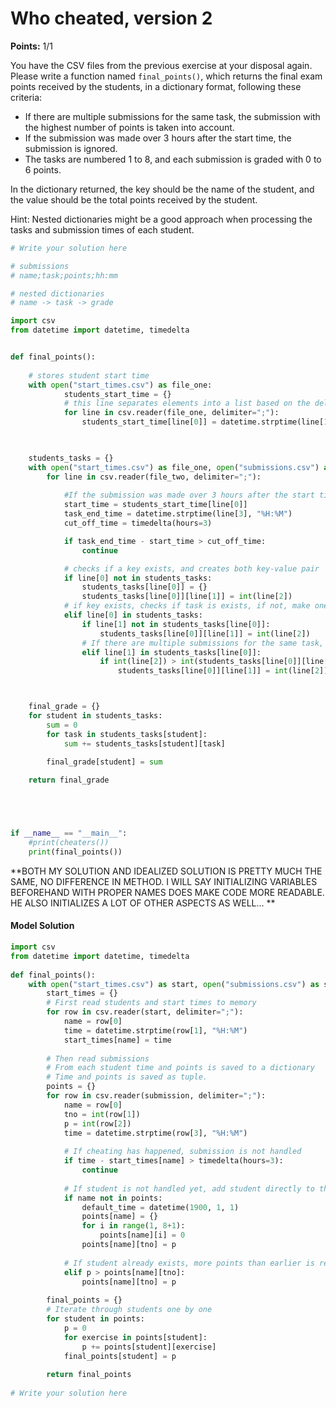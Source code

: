 
# Who cheated, version 2

**Points:** 1/1

You have the CSV files from the previous exercise at your disposal again. Please write a function named `final_points()`, which returns the final exam points received by the students, in a dictionary format, following these criteria:

- If there are multiple submissions for the same task, the submission with the highest number of points is taken into account.
- If the submission was made over 3 hours after the start time, the submission is ignored.
- The tasks are numbered 1 to 8, and each submission is graded with 0 to 6 points.

In the dictionary returned, the key should be the name of the student, and the value should be the total points received by the student.

Hint: Nested dictionaries might be a good approach when processing the tasks and submission times of each student.



```python
# Write your solution here

# submissions
# name;task;points;hh:mm

# nested dictionaries
# name -> task -> grade 

import csv
from datetime import datetime, timedelta


def final_points():
    
    # stores student start time 
    with open("start_times.csv") as file_one:
            students_start_time = {}
            # this line separates elements into a list based on the delimiter 
            for line in csv.reader(file_one, delimiter=";"):
                students_start_time[line[0]] = datetime.strptime(line[1], "%H:%M")
    


    students_tasks = {}
    with open("start_times.csv") as file_one, open("submissions.csv") as file_two:
        for line in csv.reader(file_two, delimiter=";"):
            
            #If the submission was made over 3 hours after the start time, the submission is ignored.
            start_time = students_start_time[line[0]]
            task_end_time = datetime.strptime(line[3], "%H:%M")
            cut_off_time = timedelta(hours=3)

            if task_end_time - start_time > cut_off_time:
                continue

            # checks if a key exists, and creates both key-value pair
            if line[0] not in students_tasks:
                students_tasks[line[0]] = {}
                students_tasks[line[0]][line[1]] = int(line[2])
            # if key exists, checks if task is exists, if not, make one with score 
            elif line[0] in students_tasks:
                if line[1] not in students_tasks[line[0]]:
                    students_tasks[line[0]][line[1]] = int(line[2])
                # If there are multiple submissions for the same task, the submission with the highest number of points is taken into account.
                elif line[1] in students_tasks[line[0]]:
                    if int(line[2]) > int(students_tasks[line[0]][line[1]]):
                        students_tasks[line[0]][line[1]] = int(line[2])



    final_grade = {}
    for student in students_tasks:
        sum = 0
        for task in students_tasks[student]:
            sum += students_tasks[student][task]
 
        final_grade[student] = sum   

    return final_grade





if __name__ == "__main__":
    #print(cheaters())
    print(final_points())

```

**BOTH MY SOLUTION AND IDEALIZED SOLUTION IS PRETTY MUCH THE SAME, NO DIFFERENCE IN METHOD. I WILL SAY INITIALIZING VARIABLES BEFOREHAND WITH PROPER NAMES DOES MAKE CODE MORE READABLE.  HE ALSO INITIALIZES A LOT OF OTHER ASPECTS AS WELL... **

#### Model Solution 

```python
import csv
from datetime import datetime, timedelta
 
def final_points():
    with open("start_times.csv") as start, open("submissions.csv") as submission:
        start_times = {}
        # First read students and start times to memory
        for row in csv.reader(start, delimiter=";"):
            name = row[0]
            time = datetime.strptime(row[1], "%H:%M")
            start_times[name] = time
 
        # Then read submissions
        # From each student time and points is saved to a dictionary
        # Time and points is saved as tuple.
        points = {}
        for row in csv.reader(submission, delimiter=";"):
            name = row[0]
            tno = int(row[1])
            p = int(row[2])
            time = datetime.strptime(row[3], "%H:%M")
 
            # If cheating has happened, submission is not handled
            if time - start_times[name] > timedelta(hours=3):
                continue
 
            # If student is not handled yet, add student directly to the dictionary
            if name not in points:
                default_time = datetime(1900, 1, 1)
                points[name] = {}
                for i in range(1, 8+1):
                    points[name][i] = 0
                points[name][tno] = p
 
            # If student already exists, more points than earlier is required
            elif p > points[name][tno]:
                points[name][tno] = p
 
        final_points = {}
        # Iterate through students one by one
        for student in points:
            p = 0
            for exercise in points[student]:
                p += points[student][exercise]
            final_points[student] = p
 
        return final_points
 
# Write your solution here
```